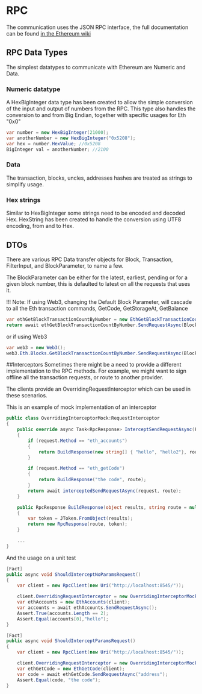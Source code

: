 # RPC

The communication uses the JSON RPC interface, the full documentation can be found [in the Ethereum wiki](https://github.com/ethereum/wiki/wiki/JSON-RPC)

## RPC Data Types

The simplest datatypes to communicate with Ethereum are Numeric and Data.

### Numeric datatype 

 A HexBigInteger data type has been created to allow the simple conversion of the input and output of numbers from the RPC.
This type also handles the conversion to and from Big Endian, together with specific usages for Eth "0x0"

```csharp
var number = new HexBigInteger(21000);
var anotherNumber = new HexBigInteger("0x5208");
var hex = number.HexValue; //0x5208
BigInteger val = anotherNumber; //2100
```

### Data
The transaction, blocks, uncles, addresses hashes are treated as strings to simplify usage.

### Hex strings
Similar to HexBigInteger some strings need to be encoded and decoded Hex. HexString has been created to handle the conversion using UTF8 encoding, from and to Hex.

## DTOs

There are various RPC Data transfer objects for Block, Transaction, FilterInput, and BlockParameter, to name a few.

The BlockParameter can be either for the latest, earliest, pending or for a given block number, this is defaulted to latest on all the requests that uses it.

!!! Note: 
    If using Web3, changing the Default Block Parameter, will cascade to all the Eth transaction commands, GetCode, GetStorageAt, GetBalance

```csharp
var ethGetBlockTransactionCountByNumber = new EthGetBlockTransactionCountByNumber(client);
return await ethGetBlockTransactionCountByNumber.SendRequestAsync(BlockParameter.CreateLatest());
```

or if using Web3

```csharp
var web3 = new Web3();
web3.Eth.Blocks.GetBlockTransactionCountByNumber.SendRequestAsync(BlockParameter.CreateLatest());
```

##Interceptors
Sometimes there might be a need to provide a different implementation to the RPC methods. For example, we might want to sign offline all the transaction requests, or route to another provider.

The clients provide an OverridingRequestInterceptor which can be used in these scenarios.

This is an example of mock implementation of an interceptor

```csharp
public class OverridingInterceptorMock:RequestInterceptor
{
    public override async Task<RpcResponse> InterceptSendRequestAsync(Func<RpcRequest, string, Task<RpcResponse>> interceptedSendRequestAsync, RpcRequest request, string route = null)
    {
        if (request.Method == "eth_accounts")
        {
            return BuildResponse(new string[] { "hello", "hello2"}, route);
        }

        if (request.Method == "eth_getCode")
        {
            return BuildResponse("the code", route);
        }
        return await interceptedSendRequestAsync(request, route);
    }

    public RpcResponse BuildResponse(object results, string route = null)
    {
        var token = JToken.FromObject(results);
        return new RpcResponse(route, token);
    }

    ...
}

```

And the usage on a unit test
```csharp
[Fact]
public async void ShouldInterceptNoParamsRequest()
{
    var client = new RpcClient(new Uri("http://localhost:8545/"));

    client.OverridingRequestInterceptor = new OverridingInterceptorMock();
    var ethAccounts = new EthAccounts(client);
    var accounts = await ethAccounts.SendRequestAsync();
    Assert.True(accounts.Length == 2);
    Assert.Equal(accounts[0],"hello");
}

[Fact]
public async void ShouldInterceptParamsRequest()
{
    var client = new RpcClient(new Uri("http://localhost:8545/"));

    client.OverridingRequestInterceptor = new OverridingInterceptorMock();
    var ethGetCode = new EthGetCode(client);
    var code = await ethGetCode.SendRequestAsync("address");
    Assert.Equal(code, "the code");
}
```
